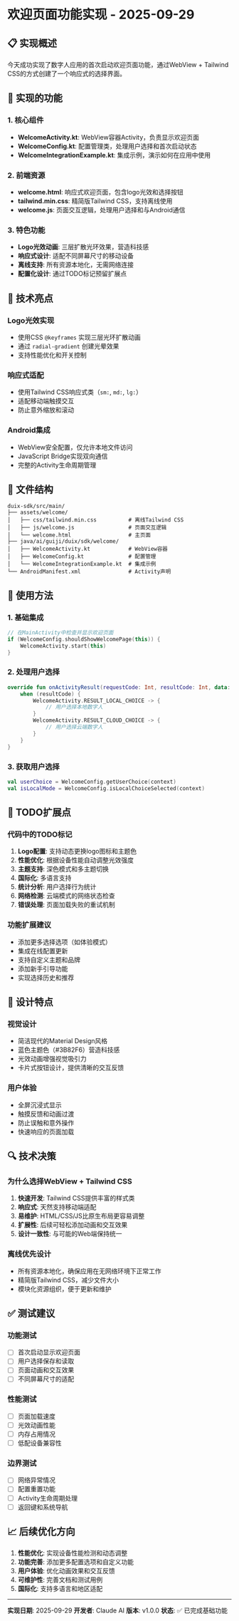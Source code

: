 # 欢迎页面功能实现 - 2025-09-29

## 📋 实现概述

今天成功实现了数字人应用的首次启动欢迎页面功能，通过WebView + Tailwind CSS的方式创建了一个响应式的选择界面。

## 🎯 实现的功能

### 1. 核心组件
- **WelcomeActivity.kt**: WebView容器Activity，负责显示欢迎页面
- **WelcomeConfig.kt**: 配置管理类，处理用户选择和首次启动状态
- **WelcomeIntegrationExample.kt**: 集成示例，演示如何在应用中使用

### 2. 前端资源
- **welcome.html**: 响应式欢迎页面，包含logo光效和选择按钮
- **tailwind.min.css**: 精简版Tailwind CSS，支持离线使用
- **welcome.js**: 页面交互逻辑，处理用户选择和与Android通信

### 3. 特色功能
- **Logo光效动画**: 三层扩散光环效果，营造科技感
- **响应式设计**: 适配不同屏幕尺寸的移动设备
- **离线支持**: 所有资源本地化，无需网络连接
- **配置化设计**: 通过TODO标记预留扩展点

## 🌟 技术亮点

### Logo光效实现
- 使用CSS `@keyframes` 实现三层光环扩散动画
- 通过 `radial-gradient` 创建光晕效果
- 支持性能优化和开关控制

### 响应式适配
- 使用Tailwind CSS响应式类（`sm:`, `md:`, `lg:`）
- 适配移动端触摸交互
- 防止意外缩放和滚动

### Android集成
- WebView安全配置，仅允许本地文件访问
- JavaScript Bridge实现双向通信
- 完整的Activity生命周期管理

## 📁 文件结构

```
duix-sdk/src/main/
├── assets/welcome/
│   ├── css/tailwind.min.css          # 离线Tailwind CSS
│   ├── js/welcome.js                 # 页面交互逻辑
│   └── welcome.html                  # 主页面
├── java/ai/guiji/duix/sdk/welcome/
│   ├── WelcomeActivity.kt            # WebView容器
│   ├── WelcomeConfig.kt              # 配置管理
│   └── WelcomeIntegrationExample.kt  # 集成示例
└── AndroidManifest.xml               # Activity声明
```

## 🔧 使用方法

### 1. 基础集成
```kotlin
// 在MainActivity中检查并显示欢迎页面
if (WelcomeConfig.shouldShowWelcomePage(this)) {
    WelcomeActivity.start(this)
}
```

### 2. 处理用户选择
```kotlin
override fun onActivityResult(requestCode: Int, resultCode: Int, data: Intent?) {
    when (resultCode) {
        WelcomeActivity.RESULT_LOCAL_CHOICE -> {
            // 用户选择本地数字人
        }
        WelcomeActivity.RESULT_CLOUD_CHOICE -> {
            // 用户选择云端数字人
        }
    }
}
```

### 3. 获取用户选择
```kotlin
val userChoice = WelcomeConfig.getUserChoice(context)
val isLocalMode = WelcomeConfig.isLocalChoiceSelected(context)
```

## 🚀 TODO扩展点

### 代码中的TODO标记
1. **Logo配置**: 支持动态更换logo图标和主题色
2. **性能优化**: 根据设备性能自动调整光效强度
3. **主题支持**: 深色模式和多主题切换
4. **国际化**: 多语言支持
5. **统计分析**: 用户选择行为统计
6. **网络检测**: 云端模式的网络状态检查
7. **错误处理**: 页面加载失败的重试机制

### 功能扩展建议
- 添加更多选择选项（如体验模式）
- 集成在线配置更新
- 支持自定义主题和品牌
- 添加新手引导功能
- 实现选择历史和推荐

## 🎨 设计特点

### 视觉设计
- 简洁现代的Material Design风格
- 蓝色主题色（#3B82F6）营造科技感
- 光效动画增强视觉吸引力
- 卡片式按钮设计，提供清晰的交互反馈

### 用户体验
- 全屏沉浸式显示
- 触摸反馈和动画过渡
- 防止误触和意外操作
- 快速响应的页面加载

## 🔍 技术决策

### 为什么选择WebView + Tailwind CSS
1. **快速开发**: Tailwind CSS提供丰富的样式类
2. **响应式**: 天然支持移动端适配
3. **易维护**: HTML/CSS/JS比原生布局更容易调整
4. **扩展性**: 后续可轻松添加动画和交互效果
5. **设计一致性**: 与可能的Web端保持统一

### 离线优先设计
- 所有资源本地化，确保应用在无网络环境下正常工作
- 精简版Tailwind CSS，减少文件大小
- 模块化资源组织，便于更新和维护

## ✅ 测试建议

### 功能测试
- [ ] 首次启动显示欢迎页面
- [ ] 用户选择保存和读取
- [ ] 页面动画和交互效果
- [ ] 不同屏幕尺寸的适配

### 性能测试
- [ ] 页面加载速度
- [ ] 光效动画性能
- [ ] 内存占用情况
- [ ] 低配设备兼容性

### 边界测试
- [ ] 网络异常情况
- [ ] 配置重置功能
- [ ] Activity生命周期处理
- [ ] 返回键和系统导航

## 📈 后续优化方向

1. **性能优化**: 实现设备性能检测和动态调整
2. **功能完善**: 添加更多配置选项和自定义功能
3. **用户体验**: 优化动画效果和交互反馈
4. **可维护性**: 完善文档和测试用例
5. **国际化**: 支持多语言和地区适配

---

**实现日期**: 2025-09-29
**开发者**: Claude AI
**版本**: v1.0.0
**状态**: ✅ 已完成基础功能